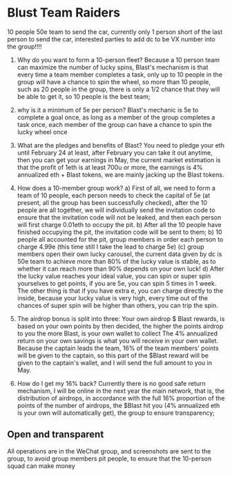 # Blust Team Raiders

10 people 50e team to send the car, currently only 1 person short of the last person to send the car, interested parties to add dc to be VX number into the group!!!!


1. Why do you want to form a 10-person fleet?
Because a 10 person team can maximize the number of lucky spins, Blast's mechanism is that every time a team member completes a task, only up to 10 people in the group will have a chance to spin the wheel, so more than 10 people, such as 20 people in the group, there is only a 1/2 chance that they will be able to get it, so 10 people is the best team;

2. why is it a minimum of 5e per person?
Blast's mechanic is 5e to complete a goal once, as long as a member of the group completes a task once, each member of the group can have a chance to spin the lucky wheel once

3. What are the pledges and benefits of Blast?
You need to pledge your eth until February 24 at least, after February you can take it out anytime, then you can get your earnings in May, the current market estimation is that the profit of 1eth is at least 700u or more, the earnings is 4% annualized eth + Blast tokens, we are mainly jacking up the Blast tokens.

4. How does a 10-member group work?
a) First of all, we need to form a team of 10 people, each person needs to check the capital of 5e (at present, all the group has been successfully checked), after the 10 people are all together, we will individually send the invitation code to ensure that the invitation code will not be leaked, and then each person will first charge 0.01eth to occupy the pit. b) After all the 10 people have finished occupying the pit, the invitation code will be sent to them;
b) 10 people all accounted for the pit, group members in order each person to charge 4.99e (this time still I take the lead to charge 5e)
(c) group members open their own lucky carousel, the current data given by dc is 50e team to achieve more than 80% of the lucky value is stable, as to whether it can reach more than 90% depends on your own luck!
d) After the lucky value reaches your ideal value, you can spin or super spin yourselves to get points, if you are 5e, you can spin 5 times in 1 week. The other thing is that if you have extra e, you can charge directly to the inside, because your lucky value is very high, every time out of the chances of super spin will be higher than others, you can trip the spin.

5. The airdrop bonus is split into three:
Your own airdrop $ Blast rewards, is based on your own points by then decided, the higher the points airdrop to you the more Blast, is your own wallet to collect
The 4% annualized return on your own savings is what you will receive in your own wallet.
Because the captain leads the team, 16% of the team members' points will be given to the captain, so this part of the $Blast reward will be given to the captain's wallet, and I will send the full amount to you in May.

6. How do I get my 16% back?
Currently there is no good safe return mechanism, I will be online in the next year the main network, that is, the distribution of airdrops, in accordance with the full 16% proportion of the points of the number of airdrops, the $Blast hit you (4% annualized eth is your own will automatically get), the group to ensure transparency;

## Open and transparent
All operations are in the WeChat group, and screenshots are sent to the group, to avoid group members pit people, to ensure that the 10-person squad can make money
